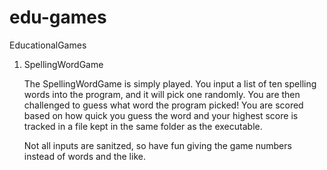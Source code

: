 edu-games
=========

EducationalGames


1) SpellingWordGame
	
	The SpellingWordGame is simply played. You input a list of ten spelling words into
	the program, and it will pick one randomly. You are then challenged to guess what
	word the program picked! You are scored based on how quick you guess the word and
	your highest score is tracked in a file kept in the same folder as the executable.

	Not all inputs are sanitzed, so have fun giving the game numbers instead of words
	and the like.

